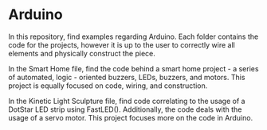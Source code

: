 # Arduino
In this repository, find examples regarding Arduino. Each folder contains the code for the projects, however it is up to the user to correctly wire all elements and physically construct the piece.

In the Smart Home file, find the code behind a smart home project - a series of automated, logic - oriented buzzers, LEDs, buzzers, and motors. This project is equally focused on code, wiring, and construction.

In the Kinetic Light Sculpture file, find code correlating to the usage of a DotStar LED strip using FastLED(). Additionally, the code deals with the usage of a servo motor. This project focuses more on the code in Arduino. 
